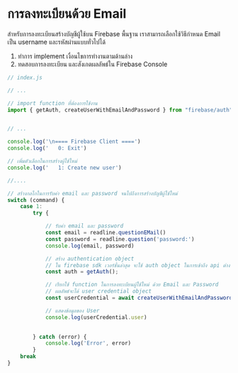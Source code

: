 
# การลงทะเบียนด้วย Email 

สำหรับการลงทะเบียนสร้างบัญชีผู้ใช้บน Firebase พื้นฐาน เราสามารถเลือกใช้วิธีกำหนด Email เป็น username และรหัสผ่านแบบทั่วไปได้ 

1. ทำการ implement เงื่อนไขการทำงานตามด้านล่าง
2. ทดสอบการลงทะเบียน และสังเกตผลลัพธ์ใน Firebase Console

```js
// index.js

// ...

// import function ที่ต้องการใช้งาน
import { getAuth, createUserWithEmailAndPassword } from "firebase/auth";


// ...

console.log('\n==== Firebase Client ====')
console.log('   0: Exit')

// เพิ่มตัวเลือกในการสร้างผู้ใช้ใหม่
console.log('   1: Create new user')

//....

// สร้างกลไกในการรับค่า email และ password จนไปถึงการสร้างบัญชีผู้ใช้ใหม่
switch (command) {
    case 1: 
        try {

            // รับค่า email และ password
            const email = readline.questionEMail()
            const password = readline.question('password:')
            console.log(email, password)    

            // สร้าง authentication object 
            // ใน firebase sdk เวอร์ชั่นล่าสุด จะใช้ auth object ในการเข้าถึง api ต่างๆ 
            const auth = getAuth();

            // เรียกใช้ function ในการลงทะเบียนผู้ใช้ใหม่ ด้วย Email และ Password
            // ผลลัพธ์จะได้ user credential object
            const userCredential = await createUserWithEmailAndPassword(auth, email, password)

            // แสดงข้อมูลของ User
            console.log(userCredential.user)
            

        } catch (error) {
            console.log('Error', error)
        }
    break
}
```